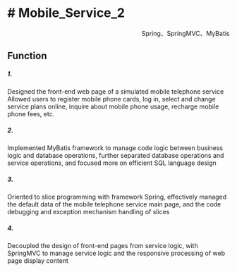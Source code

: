 <h1># Mobile_Service_2</h1>
<p align="right">Spring、SpringMVC、MyBatis</p>

<h2>Function</h2>
<h5>1.</h5>
Designed the front-end web page of a simulated mobile telephone service
Allowed users to register mobile phone cards, log in, select and change service plans online, inquire about mobile phone usage, recharge mobile phone fees, etc.

<h5>2.</h5>
Implemented MyBatis framework to manage code logic between business logic and database operations, further separated database operations and service operations, and focused more on efficient SQL language design

<h5>3.</h5>
Oriented to slice programming with framework Spring, effectively managed the default data of the mobile telephone service main page, and the code debugging and exception mechanism handling of slices

<h5>4.</h5>
Decoupled the design of front-end pages from service logic, with SpringMVC to manage service logic and the responsive processing of web page display content
